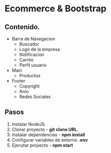 # Ecommerce & Bootstrap

## Contenido.
* Barra de Navegacion
	- Buscador
	- Logo de la empresa
	- Notificacion
	- Carrito
	- Perfil usuario
* Main
	- Productos
* Footer
	- Copyright
	- Anio
	- Redes Sociales

## Pasos
1. Instalar NodeJS.
2. Clonar proyecto - **git clone URL**.
4. Instalar dependencias - **npm install**
5. Configurar variables de entorno **.env**
6. Ejecutar proyecto - **npm start**